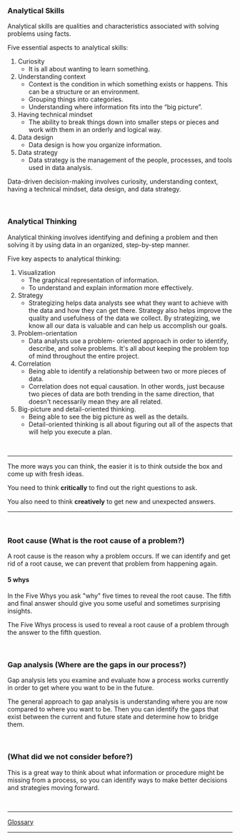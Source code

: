 ### Analytical Skills
Analytical skills are qualities and characteristics associated with solving problems using facts.

Five essential aspects to analytical skills:
1. Curiosity  
   - It is all about wanting to learn something. 
2. Understanding context
   - Context is the condition in which something exists or happens. This can be a structure or an environment.
   - Grouping things into categories.
   - Understanding where information fits into the “big picture”.
3. Having technical mindset
   - The ability to break things down into smaller steps or pieces and work with them in an orderly and logical way.
4. Data design
   - Data design is how you organize information.
5. Data strategy
   - Data strategy is the management of the people, processes, and tools used in data analysis.

Data-driven decision-making involves curiosity, understanding context, having a technical mindset, data design, and data strategy.

<br />

### Analytical Thinking
Analytical thinking involves identifying and defining a problem and then solving it by using data in an organized, step-by-step manner.

Five key aspects to analytical thinking:
1. Visualization 
   - The graphical representation of information.
   - To understand and explain information more effectively.
2. Strategy 
   - Strategizing helps data analysts see what they want to achieve with the data and how they can get there. Strategy also helps improve the quality and usefulness of the data we collect. By strategizing, we know all our data is valuable and can help us accomplish our goals.
3. Problem-orientation 
   - Data analysts use a problem- oriented approach in order to identify, describe, and solve problems. It's all about keeping the problem top of mind throughout the entire project.
4. Correlation 
   - Being able to identify a relationship between two or more pieces of data.
   - Correlation does not equal causation. In other words, just because two pieces of data are both trending in the same direction, that doesn't necessarily mean they are all related.
5. Big-picture and detail-oriented thinking.
   - Being able to see the big picture as well as the details.
   - Detail-oriented thinking is all about figuring out all of the aspects that will help you execute a plan.

<br />

---

The more ways you can think, the easier it is to think outside the box and come up with fresh ideas.

You need to think **critically** to find out the right questions to ask.

You also need to think **creatively** to get new and unexpected answers.

---

<br />

### Root cause (What is the root cause of a problem?)
A root cause is the reason why a problem occurs.
If we can identify and get rid of a root cause, we can prevent that problem from happening again.

#### 5 whys
In the Five Whys you ask "why" five times to reveal the root cause. The fifth and final answer should give you some useful and sometimes surprising insights.

The Five Whys process is used to reveal a root cause of a problem through the answer to the fifth question.

<br />

### Gap analysis (Where are the gaps in our process?)
Gap analysis lets you examine and evaluate how a process works currently in order to get where you want to be in the future.

The general approach to gap analysis is understanding where you are now compared to where you want to be. Then you can identify the gaps that exist between the current and future state and determine how to bridge them.

<br />

### (What did we not consider before?)
This is a great way to think about what information or procedure might be missing from a process, so you can identify ways to make better decisions and strategies moving forward.

<br />

---

[Glossary](https://docs.google.com/document/d/1NPfVEPe0X2l3d2v-XIaevT0I5OU5J4EYMGeetijKhAM/template/preview?resourcekey=0-bLCbJQfNZJ70tiFfxT2VXg)

---
